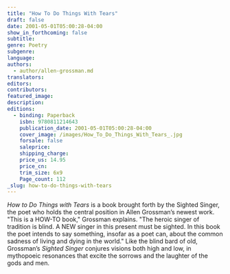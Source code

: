 ```yaml
---
title: "How To Do Things With Tears"
draft: false
date: 2001-05-01T05:00:28-04:00
show_in_forthcoming: false
subtitle:
genre: Poetry
subgenre:
language:
authors:
  - author/allen-grossman.md
translators:
editors:
contributors:
featured_image:
description:
editions:
  - binding: Paperback
    isbn: 9780811214643
    publication_date: 2001-05-01T05:00:28-04:00
    cover_image: /images/How_To_Do_Things_With_Tears_.jpg
    forsale: false
    saleprice:
    shipping_charge:
    price_us: 14.95
    price_cn:
    trim_size: 6x9
    Page_count: 112
_slug: how-to-do-things-with-tears
---
```


_How to Do Things with Tears_ is a book brought forth by the Sighted Singer, the poet who holds the central position in Allen Grossman’s newest work. "This is a HOW-TO book," Grossman explains. "The heroic singer of tradition is blind. A NEW singer in this present must be sighted. In this book the poet intends to say something, insofar as a poet can, about the common sadness of living and dying in the world." Like the blind bard of old, Grossman’s _Sighted Singer_ conjures visions both high and low, in mythopoeic resonances that excite the sorrows and the laughter of the gods and men.

